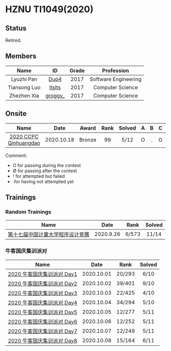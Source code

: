 # HZNU TI1049(2020)

## Status

Retired.

## Members

|     Name     |                      ID                      | Grade |      Profession      |
| :----------: | :------------------------------------------: | :---: | :------------------: |
|  Lyuzhi Pan  | [Dup4](https://codeforces.com/profile/Dup4)  | 2017  | Software Engineering |
| Tiansong Luo | [ltslts](https://codeforces.com/profile/lts) | 2017  |   Computer Science   |
| Zhezhen Xia  |                 [groggy\_]()                 | 2017  |   Computer Science   |

## Onsite

|                                   Name                                    |    Date    | Award  | Rank  | Solved |   A   |   B   |   C   |   D   |   E   |   F   |   G   |   H   |   I   |   J   |   K   |   L   |   M   |
| :-----------------------------------------------------------------------: | :--------: | :----: | :---: | :----: | :---: | :---: | :---: | :---: | :---: | :---: | :---: | :---: | :---: | :---: | :---: | :---: | :---: |
| [2020 CCPC Qinhuangdao](./2020/onsite/6th-CCPC-Qinhuangdao-Site/index.md) | 2020.10.18 | Bronze |  99   |  5/12  |   O   |   .   |   O   |   .   |   O   |   O   |   O   |   .   |   .   |   .   |   .   |   .   |

Comment:

* O for passing during the contest
* Ø for passing after the contest
* ! for attempted but failed
* ·for having not attempted yet

## Trainings

### Random Trainings

|                                        Name                                        |   Date    | Rank  | Solved |
| :--------------------------------------------------------------------------------: | :-------: | :---: | :----: |
| [第十七届中国计量大学程序设计竞赛](./2020/random-trainings/17th-cjlu-cpc/index.md) | 2020.9.26 | 6/573 | 11/14  |

### 牛客国庆集训派对

|              Name              |    Date    |  Rank  | Solved |
| :----------------------------: | :--------: | :----: | :----: |
| [2020 牛客国庆集训派对 Day1]() | 2020.10.01 | 20/293 |  6/10  |
| [2020 牛客国庆集训派对 Day2]() | 2020.10.02 | 39/401 |  9/10  |
| [2020 牛客国庆集训派对 Day3]() | 2020.10.03 | 22/425 |  4/10  |
| [2020 牛客国庆集训派对 Day4]() | 2020.10.04 | 34/294 |  5/10  |
| [2020 牛客国庆集训派对 Day5]() | 2020.10.05 | 12/277 |  5/11  |
| [2020 牛客国庆集训派对 Day6]() | 2020.10.06 | 12/252 |  5/11  |
| [2020 牛客国庆集训派对 Day7]() | 2020.10.07 | 12/249 |  5/11  |
| [2020 牛客国庆集训派对 Day8]() | 2020.10.08 | 15/164 |  6/11  |
